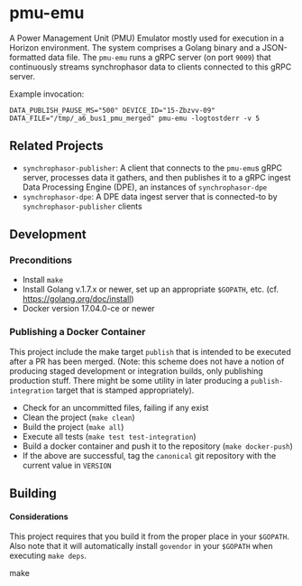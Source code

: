 # pmu-emu

A Power Management Unit (PMU) Emulator mostly used for execution in a Horizon environment. The system comprises a Golang binary and a JSON-formatted data file. The `pmu-emu` runs a gRPC server (on port `9009`) that continuously streams synchrophasor data to clients connected to this gRPC server.

Example invocation:

    DATA_PUBLISH_PAUSE_MS="500" DEVICE_ID="15-Zbzvv-09" DATA_FILE="/tmp/_a6_bus1_pmu_merged" pmu-emu -logtostderr -v 5

## Related Projects

 * `synchrophasor-publisher`: A client that connects to the `pmu-emu`s gRPC server, processes data it gathers, and then publishes it to a gRPC ingest Data Processing Engine (DPE), an instances of `synchrophasor-dpe`
 * `synchrophasor-dpe`: A DPE data ingest server that is connected-to by `synchrophasor-publisher` clients

## Development

### Preconditions

 * Install `make`
 * Install Golang v.1.7.x or newer, set up an appropriate `$GOPATH`, etc. (cf. https://golang.org/doc/install)
 * Docker version 17.04.0-ce or newer

### Publishing a Docker Container

This project include the make target `publish` that is intended to be executed after a PR has been merged. (Note: this scheme does not have a notion of producing staged development or integration builds, only publishing production stuff. There might be some utility in later producing a `publish-integration` target that is stamped appropriately).

  - Check for an uncommitted files, failing if any exist
  - Clean the project (`make clean`)
  - Build the project (`make all`)
  - Execute all tests (`make test test-integration`)
  - Build a docker container and push it to the repository (`make docker-push`)
  - If the above are successful, tag the `canonical` git repository with the current value in `VERSION`

## Building

#### Considerations

This project requires that you build it from the proper place in your `$GOPATH`. Also note that it will automatically install `govendor` in your `$GOPATH` when executing `make deps`.

  make

